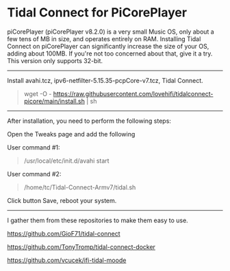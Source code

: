 # Tidal Connect for PiCorePlayer
>

piCorePlayer (piCorePlayer v8.2.0) is a very small Music OS, only about a few tens of MB in size, and operates entirely on RAM.
Installing Tidal Connect on piCorePlayer can significantly increase the size of your OS, adding about 100MB. If you're not too concerned about that, give it a try. This version only supports 32-bit.
>
>
------------
Install avahi.tcz, ipv6-netfilter-5.15.35-pcpCore-v7.tcz, Tidal Connect.
> 
> wget -O - https://raw.githubusercontent.com/lovehifi/tidalconnect-picore/main/install.sh | sh
>
----------------
After installation, you need to perform the following steps:

Open the Tweaks page and add the following
>
User command #1:
> /usr/local/etc/init.d/avahi start

User command #2:
> /home/tc/Tidal-Connect-Armv7/tidal.sh
>
Click button Save, reboot your system.

------------------------------
I gather them from these repositories to make them easy to use.
>
https://github.com/GioF71/tidal-connect
>
​https://github.com/TonyTromp/tidal-connect-docker
>
​https://github.com/vcucek/ifi-tidal-moode
